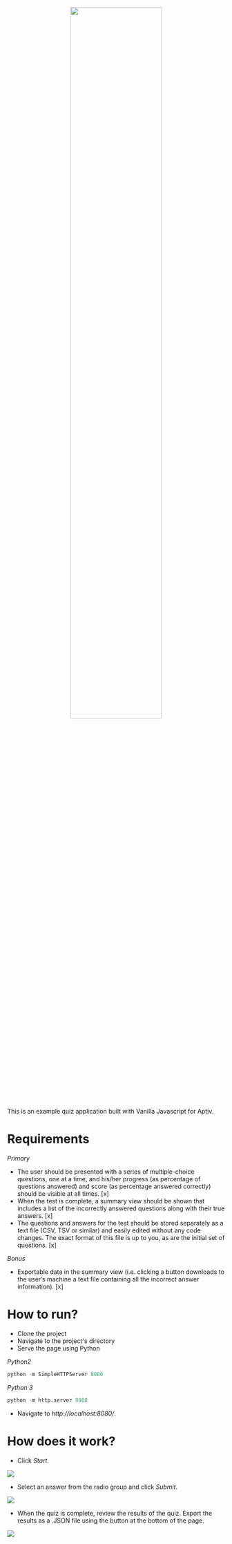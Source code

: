 <p align="center">
  <img width="65%" height="65%" src="https://i.ibb.co/7twxPvD/aptiv.png"/>  
</p>

This is an example quiz application built with Vanilla Javascript for Aptiv.

# Requirements

*Primary*
- The user should be presented with a series of multiple-choice questions, one at a time, and his/her progress (as percentage of questions answered) and score (as percentage answered correctly) should be visible at all times. [x]
- When the test is complete, a summary view should be shown that includes a list of the incorrectly answered questions along with their true answers. [x]
- The questions and answers for the test should be stored separately as a text file (CSV, TSV or similar) and easily edited without any code changes. The exact format of this file is up to you, as are the initial set of questions. [x]

*Bonus*
- Exportable data in the summary view (i.e. clicking a button downloads to the user’s machine a text file containing all the incorrect answer information). [x]

# How to run?

- Clone the project
- Navigate to the project's directory
- Serve the page using Python

*Python2*

```python
python -m SimpleHTTPServer 8080
```

*Python 3*

```python
python -m http.server 8080
```

- Navigate to *http://localhost:8080/*.



# How does it work?

- Click *Start*. 

![](https://i.ibb.co/b6L3JQq/Screen-Shot-2020-03-02-at-1-10-32-PM.png)

- Select an answer from the radio group and click *Submit*.

![](https://i.ibb.co/VBQzGs1/Screen-Shot-2020-03-02-at-12-48-15-PM.png)

- When the quiz is complete, review the results of the quiz. Export the results as a .JSON file using the button at the bottom of the page.

![](https://i.ibb.co/gjQrwF5/Screen-Shot-2020-03-02-at-1-12-07-PM.png)
